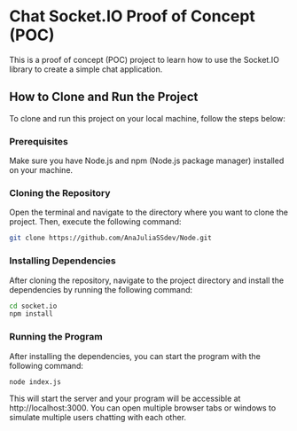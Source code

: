 # Chat Socket.IO Proof of Concept (POC)

This is a proof of concept (POC) project to learn how to use the Socket.IO library to create a simple chat application.

## How to Clone and Run the Project

To clone and run this project on your local machine, follow the steps below:

### Prerequisites

Make sure you have Node.js and npm (Node.js package manager) installed on your machine.

### Cloning the Repository

Open the terminal and navigate to the directory where you want to clone the project. Then, execute the following command:

```bash
git clone https://github.com/AnaJuliaSSdev/Node.git
```

### Installing Dependencies

After cloning the repository, navigate to the project directory and install the dependencies by running the following command:

```bash
cd socket.io
npm install
```
### Running the Program

After installing the dependencies, you can start the program with the following command:

```bash
node index.js
```

This will start the server and your program will be accessible at http://localhost:3000.
You can open multiple browser tabs or windows to simulate multiple users chatting with each other.
